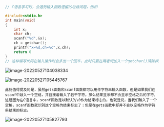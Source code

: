 ```c
// C语言学习时，会遇到输入函数遗留的垃圾问题，例如

#include<stdio.h>
int main(void)
{
	int x;
	char ch;
	scanf("%d",&x);
	ch = getchar();
	printf("x=%d,ch=%c",x,ch);
	return 0
}
// 这样编写代码在输入操作时会多出一个回车，此时只要在两者间加入一个getchar()清除掉这个多出的回车即可
```



![image-20220527104038334](C:/Users/ASUS/AppData/Roaming/Typora/typora-user-images/image-20220527104038334.png)

![image-20220527105445767](C:/Users/ASUS/AppData/Roaming/Typora/typora-user-images/image-20220527105445767.png)



```
此处值得提及的是，虽然gets函数和scanf函数都可以用作字符串输入函数，但是如果我们在scanf中敲入一个空格，并且接着输入了若干字符，那么结果显示却不会显示空格之后的字符，这是因为在C语言中，scanf函数是以默认的\0作为结束标志的，也就是说，当我们输入了一个空格，scanf函数就识别这个空格为结束标志了；但是在gets函数中却并不会以空格作为字符串结束的标志。
```

![image-20220527105827793](C:/Users/ASUS/AppData/Roaming/Typora/typora-user-images/image-20220527105827793.png)